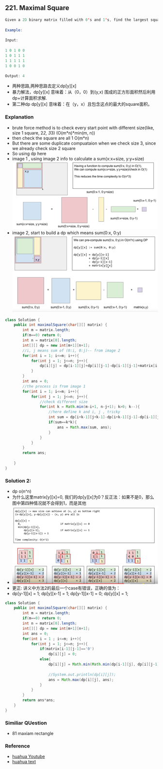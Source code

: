 ## 221. Maximal Square
```java
Given a 2D binary matrix filled with 0's and 1's, find the largest square containing only 1's and return its area.

Example:

Input: 

1 0 1 0 0
1 0 1 1 1
1 1 1 1 1
1 0 0 1 0

Output: 4

```
- 两种思路,两种思路去定义dp[y][x]
- 暴力解法，dp[y][x] 意味着：从（0，0）到(y,x) 围成的正方形面积然后利用dp+计算面积求解.
- 第二种dp dp[y][x] 意味着：在（y，x）且包含这点的最大的square面积。

### Explanation
- brute force method is to check every start point with different size(like, size 1 square, 2*2, 3*3) (O(m*n)*min(m, n))
- then check the square are all 1 O(m*n)
- But there are some duplicate compuataion when we check size 3, since we already check size 2 square
- So using dp here
- image 1 , using image 2 info to calculate a sum(x:x+size, y:y+size)
![](images/dp1.png)
- image 2, start to build a dp which means sum(0:x, 0:y)
![](images/dp2.png)
```java
class Solution {
    public int maximalSquare(char[][] matrix) {
        int m = matrix.length;
        if(m==0) return 0;
        int n = matrix[0].length;
        int[][] dp = new int[m+1][n+1];
        //i, j means sum of (0:i, 0:j)-- from image 2
        for(int i = 1; i<=m; i++){
            for(int j = 1; j<=n; j++){
                dp[i][j] = dp[i-1][j]+dp[i][j-1]-dp[i-1][j-1]+matrix[i-1][j-1]-'0';
            }
        }
        int ans = 0;
        //the process is from image 1
        for(int i = 1; i<=m; i++){
            for(int j = 1; j<=n; j++){
                //check different size
                for(int k = Math.min(m-i+1, n-j+1); k>0; k--){
                    //here define k and i, j , tricky
                    int sum = dp[i+k-1][j+k-1]-dp[i+k-1][j-1]-dp[i-1][j+k-1]+dp[i-1][j-1];
                    if(sum==k*k){
                        ans = Math.max(sum, ans);
                    }
                }
            }
        }
        return ans;
        
    }
}
```

### Solution 2:
- dp o(n^n)
- 为什么这里matrix[y][x]=0, 我们的dp[y][x]为0？反正法：如果不是0，那么图中第四种情况就不会得到1，而是其他
- ![](images/max_square.PNG)
- 更正:  讲义中方法2的最后一个case有错误，正确的值为：
- dp[y-1][x] = 1;  dp[y][x-1] = 1; dp[y-1][x-1] = 0; dp[y][x] = 1;
```java
class Solution {
    public int maximalSquare(char[][] matrix) {
        int m = matrix.length;
        if(m==0) return 0;
        int n = matrix[0].length;
        int[][] dp = new int[m+1][n+1];
        int ans = 0;
        for(int i = 1 ; i<=m; i++){
            for(int j = 1; j<=n; j++){
                if(matrix[i-1][j-1]=='0')
                    dp[i][j] = 0;
                else{
                    dp[i][j] = Math.min(Math.min(dp[i-1][j], dp[i][j-1]), dp[i-1][j-1])+1;
                    
                    //System.out.println(dp[i][j]);
                    ans = Math.max(dp[i][j], ans);
                }
            }
        }
        return ans*ans;
    }
}
```

### Similiar QUestion
- 81 maxiam rectangle

### Reference
- [huahua Youtube](https://www.youtube.com/watch?v=vkFUB--OYy0)
- [huahua text](http://zxi.mytechroad.com/blog/dynamic-programming/leetcode-221-maximal-square/)
